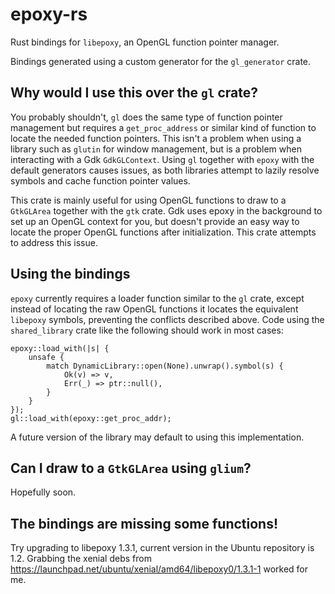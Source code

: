# epoxy-rs

Rust bindings for `libepoxy`, an OpenGL function pointer manager.

Bindings generated using a custom generator for the `gl_generator` crate.

## Why would I use this over the `gl` crate?

You probably shouldn't, `gl` does the same type of function pointer management
but requires a `get_proc_address` or similar kind of function to locate the
needed function pointers. This isn't a problem when using a library such as
`glutin` for window management, but is a problem when interacting with a Gdk
`GdkGLContext`. Using `gl` together with `epoxy` with the default generators
causes issues, as both libraries attempt to lazily resolve symbols and cache
function pointer values.

This crate is mainly useful for using OpenGL functions to draw to a `GtkGLArea`
together with the `gtk` crate. Gdk uses epoxy in the background to set up an
OpenGL context for you, but doesn't provide an easy way to locate the proper
OpenGL functions after initialization. This crate attempts to address this
issue.

## Using the bindings

`epoxy` currently requires a loader function similar to the `gl` crate, except
instead of locating the raw OpenGL functions it locates the equivalent
`libepoxy` symbols, preventing the conflicts described above. Code using the
`shared_library` crate like the following should work in most cases:

```
epoxy::load_with(|s| {
    unsafe {
        match DynamicLibrary::open(None).unwrap().symbol(s) {
            Ok(v) => v,
            Err(_) => ptr::null(),
        }
    }
});
gl::load_with(epoxy::get_proc_addr);
```

A future version of the library may default to using this implementation.

## Can I draw to a `GtkGLArea` using `glium`?

Hopefully soon.

## The bindings are missing some functions!

Try upgrading to libepoxy 1.3.1, current version in the Ubuntu repository is
1.2. Grabbing the xenial debs from
https://launchpad.net/ubuntu/xenial/amd64/libepoxy0/1.3.1-1 worked for me.
